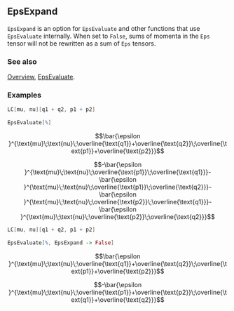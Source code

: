 ## EpsExpand

`EpsExpand` is an option for `EpsEvaluate` and other functions that use `EpsEvaluate` internally. When set to `False`, sums of momenta in the `Eps` tensor will not be rewritten as a sum of `Eps` tensors.

### See also

[Overview](Extra/FeynCalc.md), [EpsEvaluate](EpsEvaluate.md).

### Examples

```mathematica
LC[mu, nu][q1 + q2, p1 + p2] 
 
EpsEvaluate[%]
```

$$\bar{\epsilon }^{\text{mu}\;\text{nu}\;\overline{\text{q1}}+\overline{\text{q2}}\;\overline{\text{p1}}+\overline{\text{p2}}}$$

$$-\bar{\epsilon }^{\text{mu}\;\text{nu}\;\overline{\text{p1}}\;\overline{\text{q1}}}-\bar{\epsilon }^{\text{mu}\;\text{nu}\;\overline{\text{p1}}\;\overline{\text{q2}}}-\bar{\epsilon }^{\text{mu}\;\text{nu}\;\overline{\text{p2}}\;\overline{\text{q1}}}-\bar{\epsilon }^{\text{mu}\;\text{nu}\;\overline{\text{p2}}\;\overline{\text{q2}}}$$

```mathematica
LC[mu, nu][q1 + q2, p1 + p2] 
 
EpsEvaluate[%, EpsExpand -> False]
```

$$\bar{\epsilon }^{\text{mu}\;\text{nu}\;\overline{\text{q1}}+\overline{\text{q2}}\;\overline{\text{p1}}+\overline{\text{p2}}}$$

$$-\bar{\epsilon }^{\text{mu}\;\text{nu}\;\overline{\text{p1}}+\overline{\text{p2}}\;\overline{\text{q1}}+\overline{\text{q2}}}$$